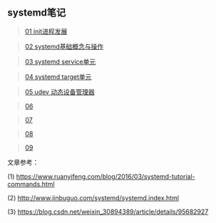 ## systemd笔记 

> [01 init进程发展](https://github.com/chuanchuan11/systemd/blob/main/01%20init%E7%9A%84%E8%BF%9B%E5%8C%96.md)

> [02 systemd基础概念与操作](https://github.com/chuanchuan11/systemd/blob/main/02.%E5%9F%BA%E7%A1%80%E6%A6%82%E5%BF%B5%E4%B8%8E%E6%93%8D%E4%BD%9C.md)

> [03 systemd service单元](https://github.com/chuanchuan11/systemd/blob/main/03.systemd.service%E6%9C%8D%E5%8A%A1%E5%8D%95%E5%85%83%E9%85%8D%E7%BD%AE.md)

> [04 systemd target单元](https://github.com/chuanchuan11/systemd/blob/main/04.systemd.target.md)

> [05 udev 动态设备管理器](https://github.com/chuanchuan11/systemd/blob/main/05.udev%E5%8A%A8%E6%80%81%E8%AE%BE%E5%A4%87%E7%AE%A1%E7%90%86.md)

> [06 ]()

> [07 ]()

> [08 ]()

> [09 ]()


文章参考：

(1) https://www.ruanyifeng.com/blog/2016/03/systemd-tutorial-commands.html

(2) http://www.jinbuguo.com/systemd/systemd.index.html

(3) https://blog.csdn.net/weixin_30894389/article/details/95682927
